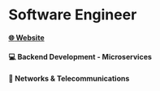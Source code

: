 # Software Engineer

#### [:globe_with_meridians: Website ](https://www.google.com "Website")
#### :computer:  Backend Development - Microservices
#### :satellite: Networks & Telecommunications
